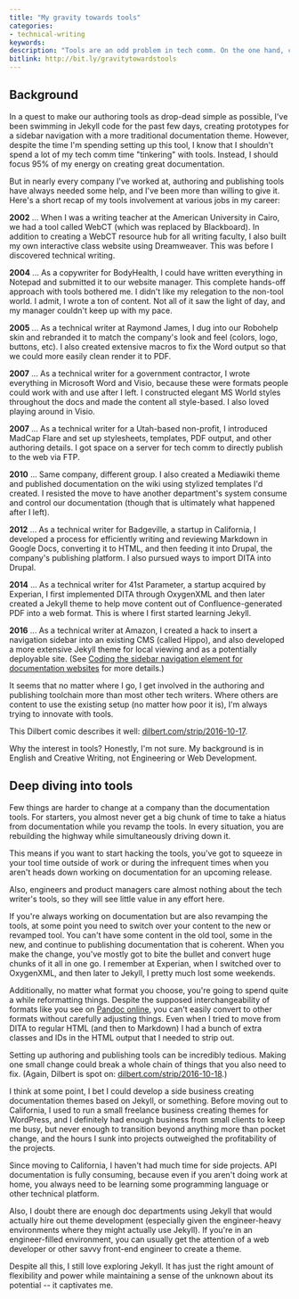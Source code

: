 ```yaml
---
title: "My gravity towards tools"
categories:
- technical-writing
keywords: 
description: "Tools are an odd problem in tech comm. On the one hand, companies don't want you to spend hardly any time at all either learning or setting up authoring tools. Preferably, you should already be familiar with the company's tools before being hired. Then after you're hired, companies usually want you to focus on content, not any kind of tool configuration or setup. On the other hand, it seems like almost every company I've been at has needed extensive help with authoring/publishing tool setup and configuration. I am starting to think that my pattern of deep diving into tool sets at companies is indicative of a deeper interest in web development."
bitlink: http://bit.ly/gravitytowardstools
---
```


## Background 

In a quest to make our authoring tools as drop-dead simple as possible, I've been swimming in Jekyll code for the past few days, creating prototypes for a sidebar navigation with a more traditional documentation theme. However, despite the time I'm spending setting up this tool, I know that I shouldn't spend a lot of my tech comm time "tinkering" with tools. Instead, I should focus 95% of my energy on creating great documentation.

But in nearly every company I've worked at, authoring and publishing tools have always needed some help, and I've been more than willing to give it. Here's a short recap of my tools involvement at various jobs in my career:

**2002** ... When I was a writing teacher at the American University in Cairo, we had a tool called WebCT (which was replaced by Blackboard). In addition to creating a WebCT resource hub for all writing faculty, I also built my own interactive class website using Dreamweaver. This was before I discovered technical writing.

**2004** ... As a copywriter for BodyHealth, I could have written everything in Notepad and submitted it to our website manager. This complete hands-off approach with tools bothered me. I didn't like my relegation to the non-tool world. I admit, I wrote a ton of content. Not all of it saw the light of day, and my manager couldn't keep up with my pace.

**2005** ... As a technical writer at Raymond James, I dug into our Robohelp skin and rebranded it to match the company's look and feel (colors, logo, buttons, etc). I also created extensive macros to fix the Word output so that we could more easily clean render it to PDF. 

**2007** ... As a technical writer for a government contractor, I wrote everything in Microsoft Word and Visio, because these were formats people could work with and use after I left. I constructed elegant MS World styles throughout the docs and made the content all style-based. I also loved playing around in Visio.

**2007** ... As a technical writer for a Utah-based non-profit, I introduced MadCap Flare and set up stylesheets, templates, PDF output, and other authoring details. I got space on a server for tech comm to directly publish to the web via FTP.

**2010** ... Same company, different group. I also created a Mediawiki theme and published documentation on the wiki using stylized templates I'd created. I resisted the move to have another department's system consume and control our documentation (though that is ultimately what happened after I left).

**2012** ... As a technical writer for Badgeville, a startup in California, I developed a process for efficiently writing and reviewing Markdown in Google Docs, converting it to HTML, and then feeding it into Drupal, the company's publishing platform. I also pursued ways to import DITA into Drupal.

**2014** ... As a technical writer for 41st Parameter, a startup acquired by Experian, I first implemented DITA through OxygenXML and then later created a Jekyll theme to help move content out of Confluence-generated PDF into a web format. This is where I first started learning Jekyll.

**2016** ... As a technical writer at Amazon, I created a hack to insert a navigation sidebar into an existing CMS (called Hippo), and also developed a more extensive Jekyll theme for local viewing and as a potentially deployable site. (See [Coding the sidebar navigation element for documentation websites](https://idratherbewriting.com/2016/10/23/coding-sidebar-navigation-for-documentation-websites/) for more details.)

It seems that no matter where I go, I get involved in the authoring and publishing toolchain more than most other tech writers. Where others are content to use the existing setup (no matter how poor it is), I'm always trying to innovate with tools.

This Dilbert comic describes it well: [dilbert.com/strip/2016-10-17](http://dilbert.com/strip/2016-10-17).

Why the interest in tools? Honestly, I'm not sure. My background is in English and Creative Writing, not Engineering or Web Development.

## Deep diving into tools

Few things are harder to change at a company than the documentation tools. For starters, you almost never get a big chunk of time to take a hiatus from documentation while you revamp the tools. In every situation, you are rebuilding the highway while simultaneously driving down it. 

This means if you want to start hacking the tools, you've got to squeeze in your tool time outside of work or during the infrequent times when you aren't heads down working on documentation for an upcoming release. 

Also, engineers and product managers care almost nothing about the tech writer's tools, so they will see little value in any effort here.

If you're always working on documentation but are also revamping the tools, at some point you need to switch over your content to the new or revamped tool. You can't have some content in the old tool, some in the new, and continue to publishing documentation that is coherent. When you make the change, you've mostly got to bite the bullet and convert huge chunks of it all in one go. I remember at Experian, when I switched over to OxygenXML, and then later to Jekyll, I pretty much lost some weekends.

Additionally, no matter what format you choose, you're going to spend quite a while reformatting things. Despite the supposed interchangeability of formats like you see on [Pandoc online](https://pandoc.org/try/), you can't easily convert to other formats without carefully adjusting things. Even when I tried to move from DITA to regular HTML (and then to Markdown) I had a bunch of extra classes and IDs in the HTML output that I needed to strip out. 

Setting up authoring and publishing tools can be incredibly tedious. Making one small change could break a whole chain of things that you also need to fix. (Again, Dilbert is spot on: [dilbert.com/strip/2016-10-18](http://dilbert.com/strip/2016-10-18).)

I think at some point, I bet I could develop a side business creating documentation themes based on Jekyll, or something. Before moving out to California, I used to run a small freelance business creating themes for WordPress, and I definitely had enough business from small clients to keep me busy, but never enough to transition beyond anything more than pocket change, and the hours I sunk into projects outweighed the profitability of the projects. 

Since moving to California, I haven't had much time for side projects. API documentation is fully consuming, because even if you aren't doing work at home, you always need to be learning some programming language or other technical platform. 

Also, I doubt there are enough doc departments using Jekyll that would actually hire out theme development (especially given the engineer-heavy environments where they might actually use Jekyll). If you're in an engineer-filled environment, you can usually get the attention of a web developer or other savvy front-end engineer to create a theme.

Despite all this, I still love exploring Jekyll. It has just the right amount of flexibility and power while maintaining a sense of the unknown about its potential -- it captivates me.
